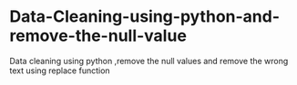# Data-Cleaning-using-python-and-remove-the-null-value
Data cleaning using python ,remove the null values and remove  the wrong text using replace function   
